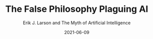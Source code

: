 ---
layout: writing 
title: The False Philosophy Plaguing AI 
subtitle: Erik J. Larson and The Myth of Artificial Intelligence
date: "2021-06-09" 
external_only: True 
external_source: Towards Data Science
external_link: https://towardsdatascience.com/the-false-philosophy-plaguing-ai-bdcfd4872c45
published: True 
---